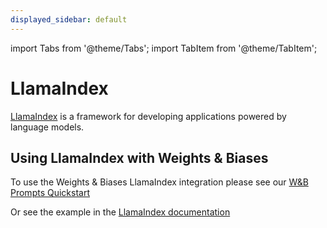 ```yaml
---
displayed_sidebar: default
---
```

import Tabs from '@theme/Tabs';
import TabItem from '@theme/TabItem';

# LlamaIndex

[LlamaIndex](https://www.llamaindex.ai/) is a framework for developing applications powered by language models.

## Using LlamaIndex with Weights & Biases

To use the Weights & Biases LlamaIndex integration please see our [W&B Prompts Quickstart](../prompts/quickstart.md)

Or see the example in the  [LlamaIndex documentation](https://gpt-index.readthedocs.io/en/latest/examples/callbacks/WandbCallbackHandler.html)